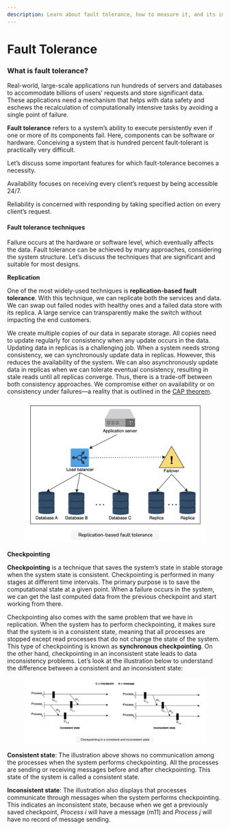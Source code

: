 ```yaml
---
description: Learn about fault tolerance, how to measure it, and its importance.
---
```


# Fault Tolerance

### What is fault tolerance? <a href="#what-is-fault-tolerance" id="what-is-fault-tolerance"></a>

Real-world, large-scale applications run hundreds of servers and databases to accommodate billions of users’ requests and store significant data. These applications need a mechanism that helps with data safety and eschews the recalculation of computationally intensive tasks by avoiding a single point of failure.

**Fault tolerance** refers to a system’s ability to execute persistently even if one or more of its components fail. Here, components can be software or hardware. Conceiving a system that is hundred percent fault-tolerant is practically very difficult.

Let’s discuss some important features for which fault-tolerance becomes a necessity.

Availability focuses on receiving every client’s request by being accessible 24/7.

Reliability is concerned with responding by taking specified action on every client’s request.

#### Fault tolerance techniques <a href="#fault-tolerance-techniques" id="fault-tolerance-techniques"></a>

Failure occurs at the hardware or software level, which eventually affects the data. Fault tolerance can be achieved by many approaches, considering the system structure. Let’s discuss the techniques that are significant and suitable for most designs.

**Replication**

One of the most widely-used techniques is **replication-based fault tolerance**. With this technique, we can replicate both the services and data. We can swap out failed nodes with healthy ones and a failed data store with its replica. A large service can transparently make the switch without impacting the end customers.

We create multiple copies of our data in separate storage. All copies need to update regularly for consistency when any update occurs in the data. Updating data in replicas is a challenging job. When a system needs strong consistency, we can synchronously update data in replicas. However, this reduces the availability of the system. We can also asynchronously update data in replicas when we can tolerate eventual consistency, resulting in stale reads until all replicas converge. Thus, there is a trade-off between both consistency approaches. We compromise either on availability or on consistency under failures—a reality that is outlined in the [CAP theorem](https://www.educative.io/edpresso/what-is-the-cap-theorem).

<figure><img src="../.gitbook/assets/Screenshot 2023-08-20 at 4.43.37 AM.png" alt=""><figcaption></figcaption></figure>

**Checkpointing**

**Checkpointing** is a technique that saves the system’s state in stable storage when the system state is consistent. Checkpointing is performed in many stages at different time intervals. The primary purpose is to save the computational state at a given point. When a failure occurs in the system, we can get the last computed data from the previous checkpoint and start working from there.

Checkpointing also comes with the same problem that we have in replication. When the system has to perform checkpointing, it makes sure that the system is in a consistent state, meaning that all processes are stopped except read processes that do not change the state of the system. This type of checkpointing is known as **synchronous checkpointing**. On the other hand, checkpointing in an inconsistent state leads to data inconsistency problems. Let’s look at the illustration below to understand the difference between a consistent and an inconsistent state:

<figure><img src="../.gitbook/assets/Screenshot 2023-08-20 at 4.44.05 AM.png" alt=""><figcaption></figcaption></figure>

**Consistent state**: The illustration above shows no communication among the processes when the system performs checkpointing. All the processes are sending or receiving messages before and after checkpointing. This state of the system is called a consistent state.

**Inconsistent state**: The illustration also displays that processes communicate through messages when the system performs checkpointing. This indicates an inconsistent state, because when we get a previously saved checkpoint, _Process i_ will have a message (m11​) and _Process j_ will have no record of message sending.
